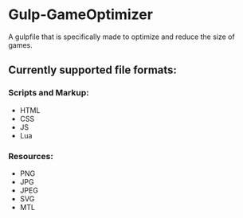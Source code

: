 # Gulp-GameOptimizer

A gulpfile that is specifically made to optimize and reduce the size of games.

## Currently supported file formats:

### Scripts and Markup:

- HTML
- CSS
- JS
- Lua

### Resources:

- PNG
- JPG
- JPEG
- SVG
- MTL
